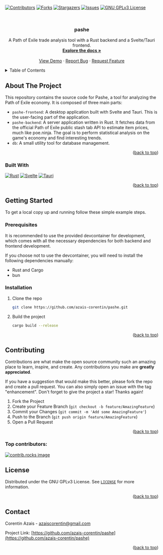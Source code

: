 <!-- Improved compatibility of back to top link: See: https://github.com/othneildrew/Best-README-Template/pull/73 -->

<a id="readme-top"></a>

<!--
*** Thanks for checking out the Best-README-Template. If you have a suggestion
*** that would make this better, please fork the repo and create a pull request
*** or simply open an issue with the tag "enhancement".
*** Don't forget to give the project a star!
*** Thanks again! Now go create something AMAZING! :D
-->

<!-- PROJECT SHIELDS -->
<!--
*** I'm using markdown "reference style" links for readability.
*** Reference links are enclosed in brackets [ ] instead of parentheses ( ).
*** See the bottom of this document for the declaration of the reference variables
*** for contributors-url, forks-url, etc. This is an optional, concise syntax you may use.
*** https://www.markdownguide.org/basic-syntax/#reference-style-links
-->

[![Contributors][contributors-shield]][contributors-url]
[![Forks][forks-shield]][forks-url]
[![Stargazers][stars-shield]][stars-url]
[![Issues][issues-shield]][issues-url]
[![GNU GPLv3 License][license-shield]][license-url]

<!-- PROJECT LOGO -->
<br />
<div align="center">
  <a href="https://github.com/azais-corentin/pashe">
  </a>

<h3 align="center">pashe</h3>

  <p align="center">
    A Path of Exile trade analysis tool with a Rust backend and a Svelte/Tauri frontend.
    <br />
    <a href="https://github.com/azais-corentin/pashe"><strong>Explore the docs »</strong></a>
    <br />
    <br />
    <a href="https://github.com/azais-corentin/pashe">View Demo</a>
    &middot;
    <a href="https://github.com/azais-corentin/pashe/issues/new?labels=bug&template=bug-report---.md">Report Bug</a>
    &middot;
    <a href="https://github.com/azais-corentin/pashe/issues/new?labels=enhancement&template=feature-request---.md">Request Feature</a>
  </p>
</div>

<!-- TABLE OF CONTENTS -->
<details>
  <summary>Table of Contents</summary>
  <ol>
    <li>
      <a href="#about-the-project">About The Project</a>
      <ul>
        <li><a href="#built-with">Built With</a></li>
      </ul>
    </li>
    <li>
      <a href="#getting-started">Getting Started</a>
      <ul>
        <li><a href="#prerequisites">Prerequisites</a></li>
        <li><a href="#installation">Installation</a></li>
      </ul>
    </li>
    <li><a href="#contributing">Contributing</a></li>
    <li><a href="#license">License</a></li>
    <li><a href="#contact">Contact</a></li>
  </ol>
</details>

<!-- ABOUT THE PROJECT -->

## About The Project

This repository contains the source code for Pashe, a tool for analyzing the Path of Exile economy. It is composed of three main parts:

- `pashe-frontend`: A desktop application built with Svelte and Tauri. This is the user-facing part of the application.
- `pashe-backend`: A server application written in Rust. It fetches data from the official Path of Exile public stash tab API to estimate item prices, much like poe.ninja. The goal is to perform statistical analysis on the game's economy and find interesting trends.
- `db`: A small utility tool for database management.

<p align="right">(<a href="#readme-top">back to top</a>)</p>

### Built With

[![Rust][Rust.js]][Rust-url]
[![Svelte][Svelte.js]][Svelte-url]
[![Tauri][Tauri.js]][Tauri-url]

<p align="right">(<a href="#readme-top">back to top</a>)</p>

<!-- GETTING STARTED -->

## Getting Started

To get a local copy up and running follow these simple example steps.

### Prerequisites

It is recommended to use the provided devcontainer for development, which comes with all the necessary dependencies for both backend and frontend development.

If you choose not to use the devcontainer, you will need to install the following dependencies manually:

- Rust and Cargo
- bun

### Installation

1. Clone the repo
   ```sh
   git clone https://github.com/azais-corentin/pashe.git
   ```
2. Build the project
   ```sh
   cargo build --release
   ```

<p align="right">(<a href="#readme-top">back to top</a>)</p>

<!-- CONTRIBUTING -->

## Contributing

Contributions are what make the open source community such an amazing place to learn, inspire, and create. Any contributions you make are **greatly appreciated**.

If you have a suggestion that would make this better, please fork the repo and create a pull request. You can also simply open an issue with the tag "enhancement".
Don't forget to give the project a star! Thanks again!

1. Fork the Project
2. Create your Feature Branch (`git checkout -b feature/AmazingFeature`)
3. Commit your Changes (`git commit -m 'Add some AmazingFeature'`)
4. Push to the Branch (`git push origin feature/AmazingFeature`)
5. Open a Pull Request

<p align="right">(<a href="#readme-top">back to top</a>)</p>

### Top contributors:

<a href="https://github.com/azais-corentin/pashe/graphs/contributors">
  <img src="https://contrib.rocks/image?repo=azais-corentin/pashe" alt="contrib.rocks image" />
</a>

<!-- LICENSE -->

## License

Distributed under the GNU GPLv3 License. See [`LICENSE`](https://github.com/azais-corentin/pashe/blob/main/LICENSE) for more information.

<p align="right">(<a href="#readme-top">back to top</a>)</p>

<!-- CONTACT -->

## Contact

Corentin Azais - azaiscorentin@gmail.com

Project Link: [https://github.com/azais-corentin/pashe](https://github.com/azais-corentin/pashe)

<p align="right">(<a href="#readme-top">back to top</a>)</p>

<!-- MARKDOWN LINKS & IMAGES -->
<!-- https://www.markdownguide.org/basic-syntax/#reference-style-links -->

[contributors-shield]: https://img.shields.io/github/contributors/azais-corentin/pashe.svg?style=for-the-badge
[contributors-url]: https://github.com/azais-corentin/pashe/graphs/contributors
[forks-shield]: https://img.shields.io/github/forks/azais-corentin/pashe.svg?style=for-the-badge
[forks-url]: https://github.com/azais-corentin/pashe/network/members
[stars-shield]: https://img.shields.io/github/stars/azais-corentin/pashe.svg?style=for-the-badge
[stars-url]: https://github.com/azais-corentin/pashe/stargazers
[issues-shield]: https://img.shields.io/github/issues/azais-corentin/pashe.svg?style=for-the-badge
[issues-url]: https://github.com/azais-corentin/pashe/issues
[license-shield]: https://img.shields.io/github/license/azais-corentin/pashe.svg?style=for-the-badge
[license-url]: https://github.com/azais-corentin/pashe/blob/master/LICENSE
[Rust.js]: https://img.shields.io/badge/Rust-000000?style=for-the-badge&logo=rust&logoColor=white
[Rust-url]: https://www.rust-lang.org/
[Svelte.js]: https://img.shields.io/badge/Svelte-FF3E00?style=for-the-badge&logo=svelte&logoColor=white
[Svelte-url]: https://svelte.dev/
[Tauri.js]: https://img.shields.io/badge/Tauri-24C8DB?style=for-the-badge&logo=tauri&logoColor=white
[Tauri-url]: https://tauri.app/
